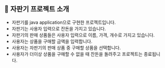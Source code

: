 ## 🙉 자판기 프로젝트 소개
- 자판기를 java application으로 구현한 프로젝트입니다.
- 자판기는 사용자 입력으로 잔돈을 가지고 있습니다.
- 자판기의 판매 상품들은 사용자 입력으로 이름, 가격, 개수로 가지고 있습니다.
- 사용자는 상품을 구매할 금액을 입력합니다.
- 사용자는 자판기의 판매 상품 중 구매할 상품을 선택합니다.
- 사용자가 더이상 상품을 구매할 수 없을 때 잔돈을 돌려주고 프로젝트는 종료됩니다.
